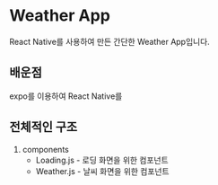 # Weather App
React Native를 사용하여 만든 간단한 Weather App입니다.

## 배운점
expo를 이용하여 React Native를 

## 전체적인 구조
1. components
    * Loading.js - 로딩 화면을 위한 컴포넌트
    * Weather.js - 날씨 화면을 위한 컴포넌트
